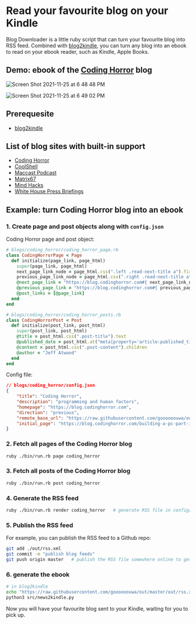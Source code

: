 # Read your favourite blog on your Kindle

Blog Downloader is a little ruby script that can turn your favourite blog into RSS feed. Combined with [blog2kindle](https://github.com/goooooouwa/blog2kindle), you can turn any blog into an ebook to read on your ebook reader, such as Kindle, Apple Books.

## Demo: ebook of the [Coding Horror](https://blog.codinghorror.com/) blog

![Screen Shot 2021-11-25 at 6 48 48 PM](https://user-images.githubusercontent.com/1495607/143427976-0fa33f81-93e6-4271-8562-53cce35bd1e1.png)

![Screen Shot 2021-11-25 at 6 49 02 PM](https://user-images.githubusercontent.com/1495607/143427994-5eea1a37-2b73-4c71-9858-eed10ea09abd.png)

## Prerequesite

- [blog2kindle](https://github.com/goooooouwa/blog2kindle)

## List of blog sites with built-in support

- [Coding Horror](https://blog.codinghorror.com)
- [CoolShell](https://coolshell.cn)
- [Maccast Podcast](https://www.maccast.com/category/podcast)
- [Matrix67](http://www.matrix67.com/blog)
- [Mind Hacks](https://mindhacks.cn)
- [White House Press Briefings](https://obamawhitehouse.archives.gov/photos-and-video/video/2017/01/13/11317-white-house-press-briefing?tid=7&x=10&y=11&page=0)
## Example: turn Coding Horror blog into an ebook

### 1. Create page and post objects along with `config.json`

Coding Horror page and post object:

```ruby
# blogs/coding_horror/coding_horror_page.rb
class CodingHorrorPage < Page
  def initialize(page_link, page_html)
    super(page_link, page_html)
    next_page_link_node = page_html.css(".left .read-next-title a").first
    previous_page_link_node = page_html.css(".right .read-next-title a").first
    @next_page_link = "https://blog.codinghorror.com#{ next_page_link_node.attributes["href"].value }" unless next_page_link_node.nil?
    @previous_page_link = "https://blog.codinghorror.com#{ previous_page_link_node.attributes["href"].value }" unless previous_page_link_node.nil?
    @post_links = [@page_link]
  end
end

# blogs/coding_horror/coding_horror_posts.rb
class CodingHorrorPost < Post
  def initialize(post_link, post_html)
    super(post_link, post_html)
    @title = post_html.css(".post-title").text
    @published_date = post_html.at("meta[property='article:published_time']")['content']
    @content = post_html.css(".post-content").children
    @author = "Jeff Atwood"
  end
end
```

Config file:

```json
// blogs/coding_horror/config.json
{
    "title": "Coding Horror",
    "description": "programming and human factors",
    "homepage": "https://blog.codinghorror.com",
    "direction": "previous",
    "remote_base_url": "https://raw.githubusercontent.com/goooooouwa/out/master/coding_horror",
    "initial_page": "https://blog.codinghorror.com/building-a-pc-part-ix-downsizing/"
}
```

### 2. Fetch all pages of the Coding Horror blog

```bash
ruby ./bin/run.rb page coding_horror
```

### 3. Fetch all posts of the Coding Horror blog

```bash
ruby ./bin/run.rb post coding_horror
```

### 4. Generate the RSS feed

```bash
ruby ./bin/run.rb render coding_horror   # generate RSS file in config["our_dir"]
```

### 5. Publish the RSS feed

For example, you can publish the RSS feed to a Github repo:

```bash
git add ./out/rss.xml
git commit -m "publish blog feeds"
git push origin master   # publish the RSS file somewhere online to get an public link
```

### 6. generate the ebook

```bash
# in blog2kindle
echo "https://raw.githubusercontent.com/goooooouwa/out/master/out/rss.xml" > config/feeds.txt
python3 src/news2kindle.py
```

Now you will have your favourite blog sent to your Kindle, waiting for you to pick up.
